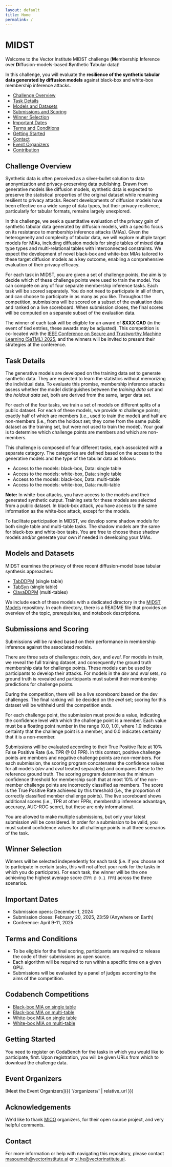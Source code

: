 ```yaml
---
layout: default
title: Home
permalink: /
---
```

<style>
p, ol, ul, li {
  color: #000000 !important
}
</style>


# MIDST

Welcome to the Vector Institute MIDST challenge (**M**embership **I**nference over **D**iffusion-models-based **S**ynthetic **T**abular data)! 

In this challenge, you will evaluate the **resilience of the synthetic tabular data generated by diffusion models** against black-box and white-box membership inference attacks.

* [Challenge Overview](#challenge-overview)
* [Task Details](#task-details)
* [Models and Datasets](#models-and-datasets)
* [Submissions and Scoring](#submissions-and-scoring)
* [Winner Selection](#winner-selection)
* [Important Dates](#important-dates)
* [Terms and Conditions](#terms-and-conditions)
* [Getting Started](#getting-started)
* [Contact](#contact)
* [Event Organizers](#event-organizers)
* [Contribution](#contribution)

## Challenge Overview

Synthetic data is often perceived as a silver-bullet solution to data anonymization and privacy-preserving data publishing. Drawn from generative models like diffusion models, synthetic data is expected to preserve the statistical properties of the original dataset while remaining resilient to privacy attacks. Recent developments of diffusion models have been effective on a wide range of data types, but their privacy resilience, particularly for tabular formats, remains largely unexplored. 

In this challenge, we seek a quantitative evaluation of the privacy gain of synthetic tabular data generated by diffusion models, with a specific focus on its resistance to membership inference attacks (MIAs). Given the heterogeneity and complexity of tabular data, we will explore multiple target models for MIAs, including diffusion models for single tables of mixed data type types and multi-relational tables with interconnected constraints. We expect the development of novel black-box and white-box MIAs tailored to these target diffusion models as a key outcome, enabling a comprehensive evaluation of their privacy efficacy. 

For each task in MIDST, you are given a set of challenge points, the aim is to decide which of these challenge points were used to train the model. You can compete on any of four separate membership inference tasks. Each task will be scored separately. You do not need to participate in all of them, and can choose to participate in as many as you like. Throughout the competition, submissions will be scored on a subset of the evaluation data and ranked on a live scoreboard. When submission closes, the final scores will be computed on a separate subset of the evaluation data. 

The winner of each task will be eligible for an award of **$XXX CAD** (in the event of tied entries, these awards may be adjusted).
This competition is co-located with the [IEEE Conference on Secure and Trustworthy Machine Learning (SaTML) 2025](https://satml.org/), and the winners will be invited to present their strategies at the conference.

## Task Details

The generative models are developed on the training data set to generate synthetic data. They are expected to learn the statistics without memorizing the individual data. To evaluate this promise, membership inference attacks assess whether the model distinguishes between the _training data set_ and the _holdout data set_, both are derived from the same, larger data set. 

For each of the four tasks, we train a set of models on different splits of a public dataset. For each of these models, we provide _m_ challenge points; exactly half of which are members (i.e., used to train the model) and half are non-members (i.e., from the holdout set; they come from the same public dataset as the training set, but were not used to train the model). Your goal is to determine which challenge points are members and which are non-members.

This challenge is composed of four different tasks, each associated with a separate category. The categories are defined based on the access to the generative models and the type of the tabular data as follows:
- Access to the models: black-box, Data: single table
- Access to the models: white-box, Data: single table
- Access to the models: black-box, Data: multi-table
- Access to the models: white-box, Data: multi-table

**Note:** In white-box attacks, you have access to the models and their generated synthetic output. Training sets for these models are selected from a public dataset. In black-box attack, you have access to the same information as the white-box attack, except for the models.

To facilitate participation in MIDST, we develop some shadow models for both single table and multi-table tasks. The shadow models are the same for black-box and white-box tasks. You are free to choose these shadow models and/or generate your own if needed in developing your MIAs. 

## Models and Datasets

MIDST examines the privacy of three recent diffusion-model base tabular synthesis approaches:
- [TabDDPM](https://proceedings.mlr.press/v202/kotelnikov23a.html) (single table)
- [TabSyn](https://iclr.cc/virtual/2024/oral/19792) (single table)
- [ClavaDDPM](https://nips.cc/virtual/2024/poster/94627) (multi-tables)
  
We include each of these models with a dedicated directory in the [MIDST Models](https://...) repository. In each directory, there is a README file that provides an overview of the topic, prerequisites, and notebook descriptions.

## Submissions and Scoring

Submissions will be ranked based on their performance in membership inference against the associated models.

There are three sets of challenges: _train_, _dev_, and _eval_. For models in train, we reveal the full training dataset, and consequently the ground truth membership data for challenge points. These models can be used by participants to develop their attacks. For models in the _dev_ and _eval_ sets, no ground truth is revealed and participants must submit their membership predictions for challenge points.

During the competition, there will be a live scoreboard based on the dev challenges. The final ranking will be decided on the _eval_ set; scoring for this dataset will be withheld until the competition ends.

For each challenge point, the submission must provide a value, indicating the confidence level with which the challenge point is a member. Each value must be a floating point number in the range [0.0, 1.0], where 1.0 indicates certainty that the challenge point is a member, and 0.0 indicates certainty that it is a non-member.

Submissions will be evaluated according to their True Positive Rate at 10% False Positive Rate (i.e. TPR @ 0.1 FPR). In this context, positive challenge points are members and negative challenge points are non-members. For each submission, the scoring program concatenates the confidence values for all models (_dev_ and _eval_ treated separately) and compares these to the reference ground truth. The scoring program determines the minimum confidence threshold for membership such that at most 10% of the non-member challenge points are incorrectly classified as members. The score is the True Positive Rate achieved by this threshold (i.e., the proportion of correctly classified member challenge points). The live scoreboard shows additional scores (i.e., TPR at other FPRs, membership inference advantage, accuracy, AUC-ROC score), but these are only informational.

You are allowed to make multiple submissions, but only your latest submission will be considered. In order for a submission to be valid, you must submit confidence values for all challenge points in all three scenarios of the task.

## Winner Selection

Winners will be selected independently for each task (i.e. if you choose not to participate in certain tasks, this will not affect your rank for the tasks in which you do participate).
For each task, the winner will be the one achieving the highest average score (`TPR @ 0.1 FPR`) across the three scenarios.

## Important Dates

- Submission opens: December 1, 2024
- Submission closes: February 20, 2025, 23:59 (Anywhere on Earth)
- Conference: April 9-11, 2025
  
## Terms and Conditions
- To be eligible for the final scoring, participants are required to release the code of their submissions as open source.
- Each algorithm will be required to run within a specific time on a given GPU.
- Submissions will be evaluated by a panel of judges according to the aims of the competition.

## Codabench Competitions

- [Black-box MIA on single table](https://...)
- [Black-box MIA on multi-table](https://...)
- [White-box MIA on single table](https://...)
- [White-box MIA on multi-table](https://...)

## Getting Started
You need to register on CodaBench for the tasks in which you would like to participate, first. Upon registration, you will be given URLs from which to download the challenge data.

## Event Organizers 
[Meet the Event Organizers]({{ '/organizers/' | relative_url }})

## Acknowledgements  
We'd like to thank [MICO](https://github.com/microsoft/MICO) organizers, for their open source project, and very helpful comments. 

## Contact
For more information or help with navigating this repository, please contact masoumeh@vectorinstitute.ai or xi.he@vectorinstitute.ai.

